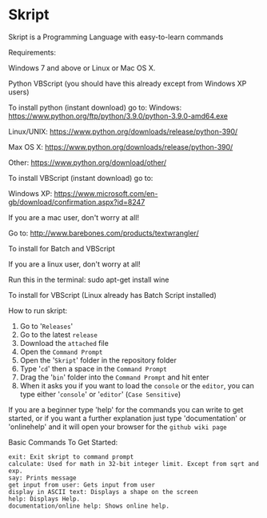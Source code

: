 # Skript
Skript is a Programming Language with easy-to-learn commands

Requirements:

Windows 7 and above or Linux or Mac OS X.

Python
VBScript (you should have this already except from Windows XP users)

To install python (instant download) go to:
Windows: https://www.python.org/ftp/python/3.9.0/python-3.9.0-amd64.exe

Linux/UNIX: https://www.python.org/downloads/release/python-390/

Max OS X: https://www.python.org/downloads/release/python-390/

Other: https://www.python.org/download/other/

To install VBScript (instant download) go to:

Windows XP: https://www.microsoft.com/en-gb/download/confirmation.aspx?id=8247

If you are a mac user, don't worry at all!

Go to: http://www.barebones.com/products/textwrangler/

To install for Batch and VBScript

If you are a linux user, don't worry at all!

Run this in the terminal: sudo apt-get install wine

To install for VBScript (Linux already has Batch Script installed)

How to run skript:
1. Go to '`Releases`'
2. Go to the latest `release`
3. Download the `attached` file
4. Open the `Command Prompt`
5. Open the '`Skript`' folder in the repository folder
6. Type '`cd`' then a space in the `Command Prompt`
7. Drag the '`bin`' folder into the `Command Prompt` and hit enter
8. When it asks you if you want to load the `console` or the `editor`, you can type either '`console`' or '`editor`' (`Case Sensitive`)

If you are a beginner type 'help' for the commands you can write to get started,
or if you want a further explanation just type 'documentation' or 'onlinehelp' and it will open your browser for the `github wiki page`

Basic Commands To Get Started:
```
exit: Exit skript to command prompt
calculate: Used for math in 32-bit integer limit. Except from sqrt and exp.
say: Prints message
get input from user: Gets input from user
display in ASCII text: Displays a shape on the screen
help: Displays Help.
documentation/online help: Shows online help.
```
